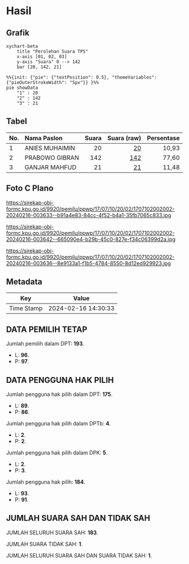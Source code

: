 # Hasil

## Grafik

```mermaid
xychart-beta
    title "Perolehan Suara TPS"
    x-axis [01, 02, 03]
    y-axis "Suara" 0 --> 142
    bar [20, 142, 21]
```

```mermaid
%%{init: {"pie": {"textPosition": 0.5}, "themeVariables": {"pieOuterStrokeWidth": "5px"}} }%%
pie showData
    "1" : 20
    "2" : 142
    "3" : 21
```

## Tabel

| No. | Nama Paslon    | Suara | Suara (raw) | Persentase |
|:--- |:-------------- | -----:| -----------:| ----------:|
| 1   | ANIES MUHAIMIN | 20    | [20][p-1]   | 10,93      |
| 2   | PRABOWO GIBRAN | 142   | [142][p-2]  | 77,60      |
| 3   | GANJAR MAHFUD  | 21    | [21][p-3]   | 11,48      |


[p-1]: https://github.com/gigit-pemilu/pemilu-2024-17-bengkulu/blob/main/pilpres/hitung-suara/sub/17-bengkulu/sub/07-lebong/sub/10-amen/sub/2002-nangai-tayau-i/sub/002-tps/sub/paslon-1.txt
[p-2]: https://github.com/gigit-pemilu/pemilu-2024-17-bengkulu/blob/main/pilpres/hitung-suara/sub/17-bengkulu/sub/07-lebong/sub/10-amen/sub/2002-nangai-tayau-i/sub/002-tps/sub/paslon-2.txt
[p-3]: https://github.com/gigit-pemilu/pemilu-2024-17-bengkulu/blob/main/pilpres/hitung-suara/sub/17-bengkulu/sub/07-lebong/sub/10-amen/sub/2002-nangai-tayau-i/sub/002-tps/sub/paslon-3.txt

## Foto C Plano

https://sirekap-obj-formc.kpu.go.id/9920/pemilu/ppwp/17/07/10/20/02/1707102002002-20240216-003633--b91a4e83-84cc-4f52-b4a1-35fb7065c833.jpg

https://sirekap-obj-formc.kpu.go.id/9920/pemilu/ppwp/17/07/10/20/02/1707102002002-20240216-003642--665090e4-b29b-45c0-827e-f34c06399d2a.jpg

https://sirekap-obj-formc.kpu.go.id/9920/pemilu/ppwp/17/07/10/20/02/1707102002002-20240216-003636--8e9133a1-f1b5-4784-8550-8d12ed929923.jpg


## Metadata

| Key        | Value               |
| ---------- | ------------------- |
| Time Stamp | 2024-02-16 14:30:33 |


## DATA PEMILIH TETAP

Jumlah pemilih dalam DPT: **193**.
 * L: **96**.
 * P: **97**.

## DATA PENGGUNA HAK PILIH

Jumlah pengguna hak pilih dalam DPT: **175**.
 * L: **89**.
 * P: **86**.

Jumlah pengguna hak pilih dalam DPTb: **4**.
 * L: **2**.
 * P: **2**.

Jumlah pengguna hak pilih dalam DPK: **5**.
 * L: **2**.
 * P: **3**.

Jumlah pengguna hak pilih: **184**.
 * L: **93**.
 * P: **91**.

## JUMLAH SUARA SAH DAN TIDAK SAH

JUMLAH SELURUH SUARA SAH: **183**.

JUMLAH SUARA TIDAK SAH: **1**.

JUMLAH SELURUH SUARA SAH DAN SUARA TIDAK SAH: **1**.


